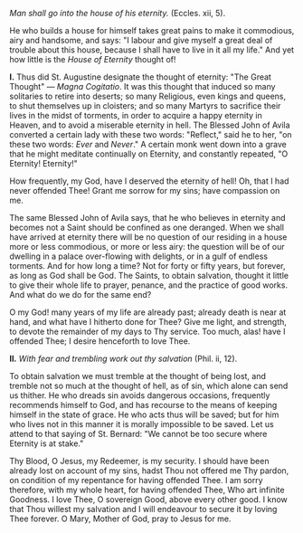 
*Man shall go into the house of his eternity.* (Eccles. xii, 5).

He who builds a house for himself takes great pains to make it commodious, airy and handsome, and says: \"I labour and give myself a great deal of trouble about this house, because I shall have to live in it all my life.\" And yet how little is the *House of Eternity* thought of!

**I\.** Thus did St. Augustine designate the thought of eternity: \"The Great Thought\" — *Magna Cogitatio*. It was this thought that induced so many solitaries to retire into deserts; so many Religious, even kings and queens, to shut themselves up in cloisters; and so many Martyrs to sacrifice their lives in the midst of torments, in order to acquire a happy eternity in Heaven, and to avoid a miserable eternity in hell. The Blessed John of Avila converted a certain lady with these two words: \"Reflect,\" said he to her, \"on these two words: *Ever* and *Never*.\" A certain monk went down into a grave that he might meditate continually on Eternity, and constantly repeated, \"O Eternity! Eternity!\"

How frequently, my God, have I deserved the eternity of hell! Oh, that I had never offended Thee! Grant me sorrow for my sins; have compassion on me.

The same Blessed John of Avila says, that he who believes in eternity and becomes not a Saint should be confined as one deranged. When we shall have arrived at eternity there will be no question of our residing in a house more or less commodious, or more or less airy: the question will be of our dwelling in a palace over-flowing with delights, or in a gulf of endless torments. And for how long a time? Not for forty or fifty years, but forever, as long as God shall be God. The Saints, to obtain salvation, thought it little to give their whole life to prayer, penance, and the practice of good works. And what do we do for the same end?

O my God! many years of my life are already past; already death is near at hand, and what have I hitherto done for Thee? Give me light, and strength, to devote the remainder of my days to Thy service. Too much, alas! have I offended Thee; I desire henceforth to love Thee.

**II\.** *With fear and trembling work out thy salvation* (Phil. ii, 12).

To obtain salvation we must tremble at the thought of being lost, and tremble not so much at the thought of hell, as of sin, which alone can send us thither. He who dreads sin avoids dangerous occasions, frequently recommends himself to God, and has recourse to the means of keeping himself in the state of grace. He who acts thus will be saved; but for him who lives not in this manner it is morally impossible to be saved. Let us attend to that saying of St. Bernard: \"We cannot be too secure where Eternity is at stake.\"

Thy Blood, O Jesus, my Redeemer, is my security. I should have been already lost on account of my sins, hadst Thou not offered me Thy pardon, on condition of my repentance for having offended Thee. I am sorry therefore, with my whole heart, for having offended Thee, Who art infinite Goodness. I love Thee, O sovereign Good, above every other good. I know that Thou willest my salvation and I will endeavour to secure it by loving Thee forever. O Mary, Mother of God, pray to Jesus for me.

